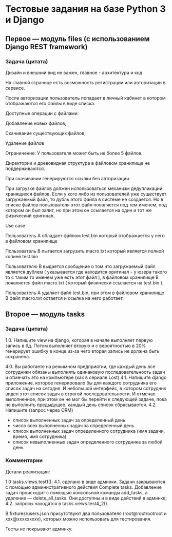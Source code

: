 # Тестовые задания на базе Python 3 и Django

## Первое — модуль files (с использованием Django REST framework)

### Задача (цитата)

Дизайн и внешний вид не важен, главное - архитектура и код.

На главной странице есть возможность регистрации или авторизации в сервисе.

После авторизации пользователь попадает в личный кабинет в котором
отображаются его файлы в виде списка.

Доступные операции с файлами:

Добавление новых файлов;

Скачивание существующих файлов;

Удаление файлов

Ограничение: У пользователя может быть не более 5 файлов.

Директории и древовидная структура в файловом хранилище не поддерживаются.

При скачивании генерируются ссылки без авторизации.

При загрузке файлов должен использоваться механизм дедупликации хранящихся
файлов. Если у кого либо из пользователей уже существует загружаемый файл,
то дубль этого файла в системе не создается. Но в списке файлов
пользователя этот файл появляется под тем именем, под котором он был
залит, но при этом он ссылается на один и тот же физический оригинал.

Use case

Пользователь A обладает файлом test.bin который отображается у него в
файловом хранилище

Пользователь B пытается загрузить macro.txt который является полной копией
test.bin

Пользователю B выдается сообщение о том что загружаемый файл является
дублем ( указывается где находится оригинал - у юзера такого то с таким то
именем уже есть этот файл ), в файловом хранилище B появляется файл
macro.txt ( который физически ссылается на test.bin ).

Пользователь A удаляет файл test.bin, при этом в файловом хранилище B файл
macro.txt остается и ссылка на него работает.

## Второе — модуль tasks

### Задача (цитата)

1.0. Напишите view на django, которая в начале выполняет первую запись в бд.
Потом выполняет вторую и с вероятностью в 20% генерирует ошибку в конце из-за
чего вторая запись не должна быть сохранена.

4.0. Вы работаете на режимном предприятии, где каждый день все сотрудники
обязаны выполнять одинаковую последовательность задач и отмечать это на
компьютере (как в сериале Lost)
4.1. Напишите django приложение, которое генерировало бы для каждого
сотрудника его список задач на сегодня. И небольшой интерфейс, в котором
сотрудник видел этот список задач в строгой последовательности. И отмечал
выполненное, при этом он не мог бы перейти к следующей задаче, пока не
выполнить предыдущее. каждый день список сбрасывается.
4.2. Напишите (запрос через ORM)
- список выполненных задач за определенный день
- число всех выполненных задач за определенный день
- список выполненных задач определенного сотрудника (имя задачи, время,
имя сотрудника)
- список невыполненных задач определенного сотрудника за любой день

### Комментарии

Детали реализации:

1.0 tasks.views.test1();
4.1. сделано в виде админки. Задачи закрываются с помощью административного
действия Complete tasks. Добавление задач происходит с помощью консольной
команды add_tasks, а удаление — delete_all_tasks. Они доступны и в виде
действий в админке;
4.2. запросы находятся в tasks.views.test4_2().

В fixtures/users.json присутствуют два пользователя (root@rootrootroot и
xxx@xxxxxxxxx), которых можно использовать для тестирования.

Тесты не покрывают админку.
